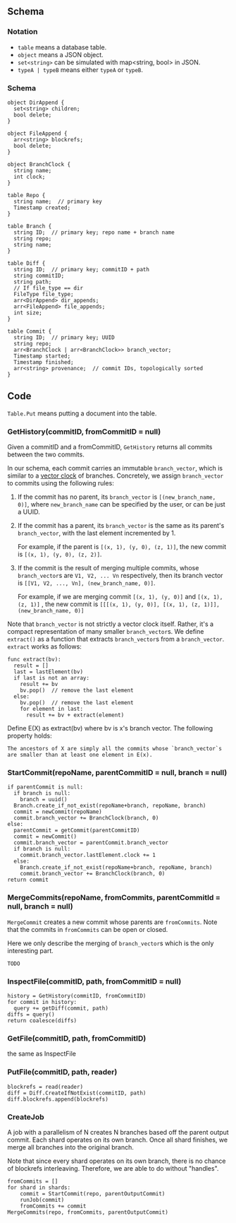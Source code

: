 ## Schema

### Notation

* `table` means a database table.
* `object` means a JSON object.
* `set<string>` can be simulated with map<string, bool> in JSON.
* `typeA | typeB` means either `typeA` or `typeB`.

### Schema

```
object DirAppend {
  set<string> children;
  bool delete;
}

object FileAppend {
  arr<string> blockrefs;
  bool delete;
}

object BranchClock {
  string name;
  int clock;
}

table Repo {
  string name;  // primary key
  Timestamp created;
}

table Branch {
  string ID;  // primary key; repo name + branch name
  string repo;
  string name;
}

table Diff {
  string ID;  // primary key; commitID + path
  string commitID;
  string path;
  // If file_type == dir
  FileType file_type;
  arr<DirAppend> dir_appends;
  arr<FileAppend> file_appends;
  int size;
}

table Commit {
  string ID;  // primary key; UUID
  string repo;
  arr<BranchClock | arr<BranchClock>> branch_vector;
  Timestamp started;
  Timestamp finished;
  arr<string> provenance;  // commit IDs, topologically sorted
}
```

## Code

`Table.Put` means putting a document into the table.

### GetHistory(commitID, fromCommitID = null)

Given a commitID and a fromCommitID, `GetHistory` returns all commits between the two commits.

In our schema, each commit carries an immutable `branch_vector`, which is similar to a [vector clock](https://en.wikipedia.org/wiki/Vector_clock) of branches.  Concretely, we assign `branch_vector` to commits using the following rules:

1. If the commit has no parent, its `branch_vector` is `[(new_branch_name, 0)]`, where `new_branch_name` can be specified by the user, or can be just a UUID.

2. If the commit has a parent, its `branch_vector` is the same as its parent's `branch_vector`, with the last element incremented by 1.

    For example, if the parent is `[(x, 1), (y, 0), (z, 1)]`, the new commit is `[(x, 1), (y, 0), (z, 2)]`. 

3. If the commit is the result of merging multiple commits, whose `branch_vector`s are `V1, V2, ... Vn` respectively, then its branch vector is `[[V1, V2, ..., Vn], (new_branch_name, 0)]`.

    For example, if we are merging commit `[(x, 1), (y, 0)]` and `[(x, 1), (z, 1)]` , the new commit is `[[[(x, 1), (y, 0)], [(x, 1), (z, 1)]], (new_branch_name, 0)]`

Note that `branch_vector` is not strictly a vector clock itself.  Rather, it's a compact representation of many smaller `branch_vector`s.  We define `extract()` as a function that extracts `branch_vector`s from a `branch_vector`.  `extract` works as follows:

```
func extract(bv):
  result = []
  last = lastElement(bv)
  if last is not an array:
    result += bv
    bv.pop()  // remove the last element
  else:
    bv.pop()  // remove the last element
    for element in last:
      result += bv + extract(element)
```

Define E(X) as extract(bv) where bv is x's branch vector.  The following property holds:

    The ancestors of X are simply all the commits whose `branch_vector`s are smaller than at least one element in E(x).  

### StartCommit(repoName, parentCommitID = null, branch = null)

```
if parentCommit is null:
  if branch is null:
    branch = uuid()
  Branch.create_if_not_exist(repoName+branch, repoName, branch)
  commit = newCommit(repoName)
  commit.branch_vector += BranchClock(branch, 0)
else:
  parentCommit = getCommit(parentCommitID)
  commit = newCommit()
  commit.branch_vector = parentCommit.branch_vector
  if branch is null:
    commit.branch_vector.lastElement.clock += 1
  else:
    Branch.create_if_not_exist(repoName+branch, repoName, branch)
    commit.branch_vector += BranchClock(branch, 0)
return commit
```

### MergeCommits(repoName, fromCommits, parentCommitId = null, branch = null)

`MergeCommit` creates a new commit whose parents are `fromCommits`.  Note that the commits in `fromCommits` can be open or closed.

Here we only describe the merging of `branch_vector`s which is the only interesting part.

```
TODO
```

### InspectFile(commitID, path, fromCommitID = null)

```
history = GetHistory(commitID, fromCommitID)
for commit in history:
  query += getDiff(commit, path)
diffs = query()
return coalesce(diffs)
```

### GetFile(commitID, path, fromCommitID)

the same as InspectFile

### PutFile(commitID, path, reader)

```
blockrefs = read(reader)
diff = Diff.CreateIfNotExist(commitID, path)
diff.blockrefs.append(blockrefs)
```

### CreateJob

A job with a parallelism of N creates N branches based off the parent output commit.  Each shard operates on its own branch.  Once all shard finishes, we merge all branches into the original branch.

Note that since every shard operates on its own branch, there is no chance of blockrefs interleaving.  Therefore, we are able to do without "handles".

```
fromCommits = []
for shard in shards:
    commit = StartCommit(repo, parentOutputCommit)
    runJob(commit)
    fromCommits += commit
MergeCommits(repo, fromCommits, parentOutputCommit)
```
